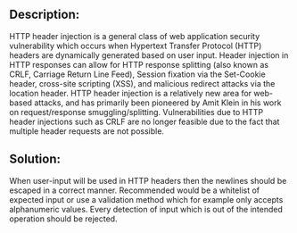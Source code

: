 ## Description:

HTTP header injection is a general class of web application security vulnerability which
occurs when Hypertext Transfer Protocol (HTTP) headers are
dynamically generated based on user input. Header injection in HTTP responses can allow
for HTTP response splitting (also known as CRLF, Carriage Return Line Feed),
Session fixation via the Set-Cookie header, cross-site scripting (XSS),
and malicious redirect attacks via the location header. HTTP header injection is a
relatively new area for web-based attacks, and has primarily been pioneered
by Amit Klein in his work on request/response smuggling/splitting.
Vulnerabilities due to HTTP header injections such as CRLF are no longer
feasible due to the fact that multiple header requests are not possible.

## Solution:

When user-input will be used in HTTP headers then the newlines should be escaped in a
correct manner. Recommended would be a whitelist of expected input or use a validation method
which for example only accepts alphanumeric values. Every detection of input which is out of
the intended operation should be rejected.
